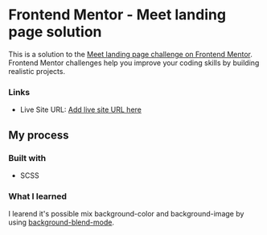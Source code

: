 # Frontend Mentor - Meet landing page solution

This is a solution to the [Meet landing page challenge on Frontend Mentor](https://www.frontendmentor.io/challenges/meet-landing-page-rbTDS6OUR). Frontend Mentor challenges help you improve your coding skills by building realistic projects.

### Links

- Live Site URL: [Add live site URL here](https://your-live-site-url.com)

## My process

### Built with

- SCSS

### What I learned

I learend it's possible mix background-color and background-image by using [background-blend-mode](https://developer.mozilla.org/ja/docs/Web/CSS/background-blend-mode).

